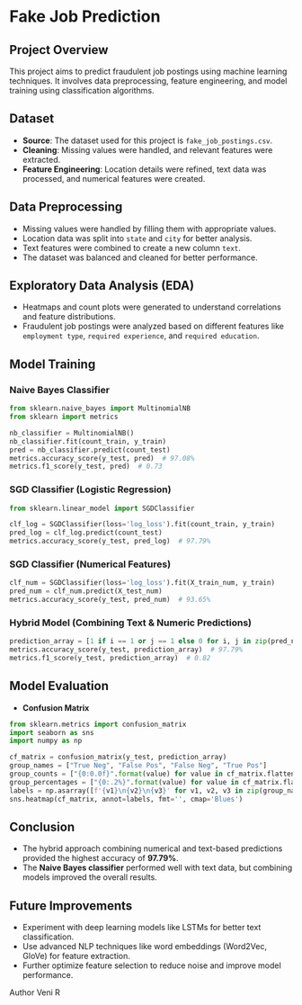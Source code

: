 # Fake Job Prediction

## Project Overview
This project aims to predict fraudulent job postings using machine learning techniques. It involves data preprocessing, feature engineering, and model training using classification algorithms.

## Dataset
- **Source**: The dataset used for this project is `fake_job_postings.csv`.
- **Cleaning**: Missing values were handled, and relevant features were extracted.
- **Feature Engineering**: Location details were refined, text data was processed, and numerical features were created.

## Data Preprocessing
- Missing values were handled by filling them with appropriate values.
- Location data was split into `state` and `city` for better analysis.
- Text features were combined to create a new column `text`.
- The dataset was balanced and cleaned for better performance.

## Exploratory Data Analysis (EDA)
- Heatmaps and count plots were generated to understand correlations and feature distributions.
- Fraudulent job postings were analyzed based on different features like `employment type`, `required experience`, and `required education`.

## Model Training
### Naive Bayes Classifier
```python
from sklearn.naive_bayes import MultinomialNB
from sklearn import metrics

nb_classifier = MultinomialNB()
nb_classifier.fit(count_train, y_train)
pred = nb_classifier.predict(count_test)
metrics.accuracy_score(y_test, pred)  # 97.08%
metrics.f1_score(y_test, pred)  # 0.73
```

### SGD Classifier (Logistic Regression)
```python
from sklearn.linear_model import SGDClassifier

clf_log = SGDClassifier(loss='log_loss').fit(count_train, y_train)
pred_log = clf_log.predict(count_test)
metrics.accuracy_score(y_test, pred_log)  # 97.79%
```

### SGD Classifier (Numerical Features)
```python
clf_num = SGDClassifier(loss='log_loss').fit(X_train_num, y_train)
pred_num = clf_num.predict(X_test_num)
metrics.accuracy_score(y_test, pred_num)  # 93.65%
```

### Hybrid Model (Combining Text & Numeric Predictions)
```python
prediction_array = [1 if i == 1 or j == 1 else 0 for i, j in zip(pred_num, pred_log)]
metrics.accuracy_score(y_test, prediction_array)  # 97.79%
metrics.f1_score(y_test, prediction_array)  # 0.82
```

## Model Evaluation
- **Confusion Matrix**
```python
from sklearn.metrics import confusion_matrix
import seaborn as sns
import numpy as np

cf_matrix = confusion_matrix(y_test, prediction_array)
group_names = ["True Neg", "False Pos", "False Neg", "True Pos"]
group_counts = ["{0:0.0f}".format(value) for value in cf_matrix.flatten()]
group_percentages = ["{0:.2%}".format(value) for value in cf_matrix.flatten()/np.sum(cf_matrix)]
labels = np.asarray([f'{v1}\n{v2}\n{v3}' for v1, v2, v3 in zip(group_names, group_counts, group_percentages)]).reshape(2,2)
sns.heatmap(cf_matrix, annot=labels, fmt='', cmap='Blues')
```

## Conclusion
- The hybrid approach combining numerical and text-based predictions provided the highest accuracy of **97.79%**.
- The **Naive Bayes classifier** performed well with text data, but combining models improved the overall results.

## Future Improvements
- Experiment with deep learning models like LSTMs for better text classification.
- Use advanced NLP techniques like word embeddings (Word2Vec, GloVe) for feature extraction.
- Further optimize feature selection to reduce noise and improve model performance.

Author
Veni R
